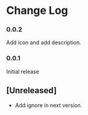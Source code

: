 # Change Log


### 0.0.2

Add icon and add description.

### 0.0.1

Initial release

## [Unreleased]

- Add ignore in next version.